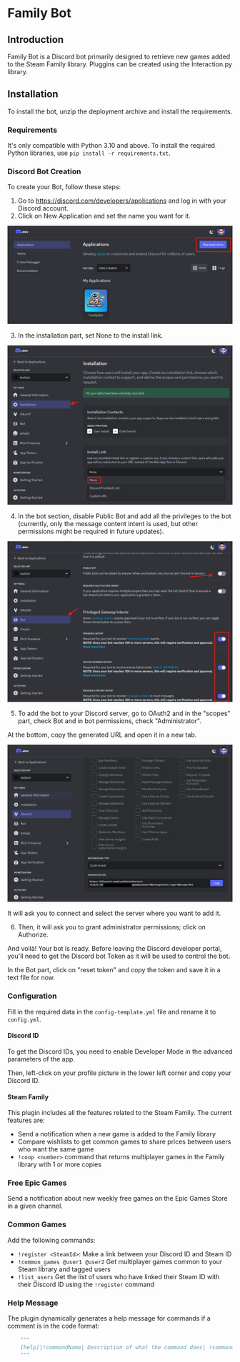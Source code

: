 # Family Bot

## Introduction
Family Bot is a Discord bot primarily designed to retrieve new games added to the Steam Family library. Pluggins can be created using the Interaction.py library.

## Installation
To install the bot, unzip the deployment archive and install the requirements.
### Requirements
It's only compatible with Python 3.10 and above. To install the required Python libraries, use `pip install -r requirements.txt`.
### Discord Bot Creation

To create your Bot, follow these steps:

1. Go to https://discord.com/developers/applications and log in with your Discord account.
2. Click on New Application and set the name you want for it.

![New Application](doc/New_Application.png)

3. In the installation part, set None to the install link.

![Bot Disable Link](doc/Bot_Disable_Link.png)

4. In the bot section, disable Public Bot and add all the privileges to the bot (currently, only the message content intent is used, but other permissions might be required in future updates).

![Bot Permission1](doc/Bot_Permission1.png)

5. To add the bot to your Discord server, go to OAuth2 and in the "scopes" part, check Bot and in bot permissions, check "Administrator".

At the bottom, copy the generated URL and open it in a new tab.

![Bot Generated Link](doc/Bot_Generated_Link.png)

It will ask you to connect and select the server where you want to add it.

6. Then, it will ask you to grant administrator permissions; click on Authorize.

And voilà! Your bot is ready. Before leaving the Discord developer portal, you'll need to get the Discord bot Token as it will be used to control the bot.

In the Bot part, click on "reset token" and copy the token and save it in a text file for now.
 
### Configuration
Fill in the required data in the `config-template.yml` file and rename it to `config.yml`.
#### Discord ID

To get the Discord IDs, you need to enable Developer Mode in the advanced parameters of the app.

Then, left-click on your profile picture in the lower left corner and copy your Discord ID.

#### Steam Family
This plugin includes all the features related to the Steam Family.
The current features are:

- Send a notification when a new game is added to the Family library
- Compare wishlists to get common games to share prices between users who want the same game
- `!coop <number>` command that returns multiplayer games in the Family library with 1 or more copies

### Free Epic Games
Send a notification about new weekly free games on the Epic Games Store in a given channel.

### Common Games
Add the following commands:

- `!register <SteamId>`: Make a link between your Discord ID and Steam ID
- `!common_games @user1 @user2` Get multiplayer games common to your Steam library and tagged users
- `!list_users` Get the list of users who have linked their Steam ID with their Discord ID using the `!register` command

### Help Message
The plugin dynamically generates a help message for commands if a comment is in the code format:
```python
    """
    [help]|!commandName| Description of what the command does| !commandName Arguments | Comment about the command
    """
```